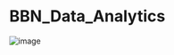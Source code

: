 # BBN_Data_Analytics

![image](https://github.com/user-attachments/assets/65f3b609-b6ed-44ea-8e83-1935f8eb4251)
